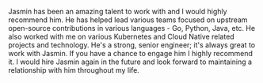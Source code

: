 Jasmin has been an amazing talent to work with and I would highly recommend him. He has helped lead various teams focused on upstream open-source contributions in various languages - Go, Python, Java, etc. He also worked with me on various Kubernetes and Cloud Native related projects and technology. He's a strong, senior engineer; it's always great to work with Jasmin. If you have a chance to engage him I highly recommend it. I would hire Jasmin again in the future and look forward to maintaining a relationship with him throughout my life.
